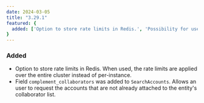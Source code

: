```yaml
---
date: 2024-03-05
title: "3.29.1"
featured: {
  added: ['Option to store rate limits in Redis.', 'Possibility for users to search for accounts that are not attached to their collaborator list.']
}
---
```


### Added

- Option to store rate limits in Redis. When used, the rate limits are applied over the entire cluster instead of per-instance.
- Field `complement_collaborators` was added to `SearchAccounts`. Allows an user to request the accounts that are not already attached to the entity's collaborator list.
